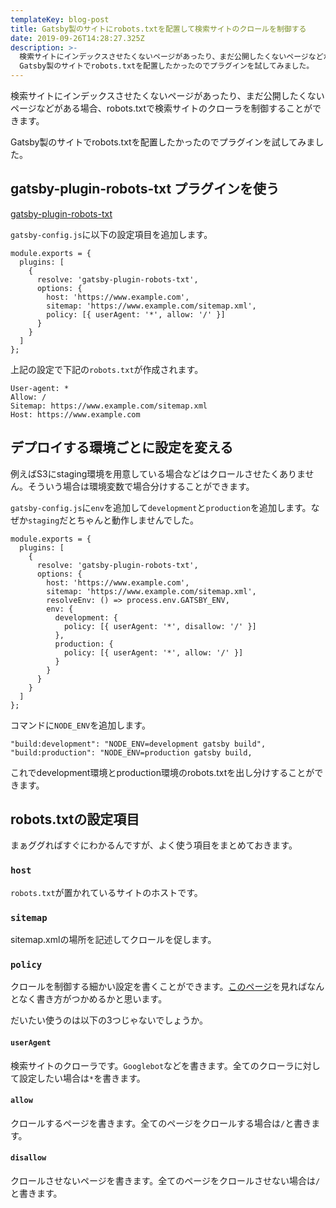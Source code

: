 ```yaml
---
templateKey: blog-post
title: Gatsby製のサイトにrobots.txtを配置して検索サイトのクロールを制御する
date: 2019-09-26T14:28:27.325Z
description: >-
  検索サイトにインデックスさせたくないページがあったり、まだ公開したくないページなどがある場合、robots.txtで検索サイトのクローラを制御することができます。 
  Gatsby製のサイトでrobots.txtを配置したかったのでプラグインを試してみました。
---
```

検索サイトにインデックスさせたくないページがあったり、まだ公開したくないページなどがある場合、robots.txtで検索サイトのクローラを制御することができます。

Gatsby製のサイトでrobots.txtを配置したかったのでプラグインを試してみました。

## gatsby-plugin-robots-txt プラグインを使う

[gatsby-plugin-robots-txt](https://www.gatsbyjs.org/packages/gatsby-plugin-robots-txt/)

`gatsby-config.js`に以下の設定項目を追加します。

```
module.exports = {
  plugins: [
    {
      resolve: 'gatsby-plugin-robots-txt',
      options: {
        host: 'https://www.example.com',
        sitemap: 'https://www.example.com/sitemap.xml',
        policy: [{ userAgent: '*', allow: '/' }]
      }
    }
  ]
};
```

上記の設定で下記の`robots.txt`が作成されます。

```
User-agent: *
Allow: /
Sitemap: https://www.example.com/sitemap.xml
Host: https://www.example.com

```

## デプロイする環境ごとに設定を変える

例えばS3にstaging環境を用意している場合などはクロールさせたくありません。そういう場合は環境変数で場合分けすることができます。

`gatsby-config.js`に`env`を追加して`development`と`production`を追加します。なぜか`staging`だとちゃんと動作しませんでした。

```
module.exports = {
  plugins: [
    {
      resolve: 'gatsby-plugin-robots-txt',
      options: {
        host: 'https://www.example.com',
        sitemap: 'https://www.example.com/sitemap.xml',
        resolveEnv: () => process.env.GATSBY_ENV,
        env: {
          development: {
            policy: [{ userAgent: '*', disallow: '/' }]
          },
          production: {
            policy: [{ userAgent: '*', allow: '/' }]
          }
        }
      }
    }
  ]
};
```

コマンドに`NODE_ENV`を追加します。

```
"build:development": "NODE_ENV=development gatsby build",
"build:production": "NODE_ENV=production gatsby build,
```

これでdevelopment環境とproduction環境のrobots.txtを出し分けすることができます。

## robots.txtの設定項目

まぁググればすぐにわかるんですが、よく使う項目をまとめておきます。

### `host`

`robots.txt`が置かれているサイトのホストです。

### `sitemap`

sitemap.xmlの場所を記述してクロールを促します。

### `policy`

クロールを制御する細かい設定を書くことができます。[このページ](https://github.com/itgalaxy/generate-robotstxt#usage)を見ればなんとなく書き方がつかめるかと思います。

だいたい使うのは以下の3つじゃないでしょうか。

#### `userAgent`

検索サイトのクローラです。`Googlebot`などを書きます。全てのクローラに対して設定したい場合は`*`を書きます。

#### `allow`

クロールするページを書きます。全てのページをクロールする場合は`/`と書きます。

#### `disallow`

クロールさせないページを書きます。全てのページをクロールさせない場合は`/`と書きます。
